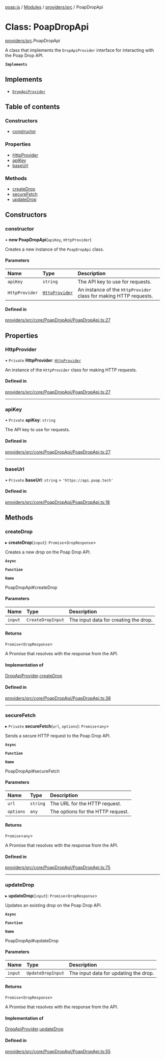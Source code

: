 [poap.js](../README.md) / [Modules](../modules.md) / [providers/src](../modules/providers_src.md) / PoapDropApi

# Class: PoapDropApi

[providers/src](../modules/providers_src.md).PoapDropApi

A class that implements the `DropApiProvider` interface for interacting with the Poap Drop API.

**`Implements`**

## Implements

- [`DropApiProvider`](../interfaces/providers_src.DropApiProvider.md)

## Table of contents

### Constructors

- [constructor](providers_src.PoapDropApi.md#constructor)

### Properties

- [HttpProvider](providers_src.PoapDropApi.md#httpprovider)
- [apiKey](providers_src.PoapDropApi.md#apikey)
- [baseUrl](providers_src.PoapDropApi.md#baseurl)

### Methods

- [createDrop](providers_src.PoapDropApi.md#createdrop)
- [secureFetch](providers_src.PoapDropApi.md#securefetch)
- [updateDrop](providers_src.PoapDropApi.md#updatedrop)

## Constructors

### constructor

• **new PoapDropApi**(`apiKey`, `HttpProvider`)

Creates a new instance of the `PoapDropApi` class.

#### Parameters

| Name | Type | Description |
| :------ | :------ | :------ |
| `apiKey` | `string` | The API key to use for requests. |
| `HttpProvider` | [`HttpProvider`](../interfaces/providers_src.HttpProvider.md) | An instance of the `HttpProvider` class for making HTTP requests. |

#### Defined in

[providers/src/core/PoapDropApi/PoapDropApi.ts:27](https://github.com/poap-xyz/poap.js/blob/acd25e4/packages/providers/src/core/PoapDropApi/PoapDropApi.ts#L27)

## Properties

### HttpProvider

• `Private` **HttpProvider**: [`HttpProvider`](../interfaces/providers_src.HttpProvider.md)

An instance of the `HttpProvider` class for making HTTP requests.

#### Defined in

[providers/src/core/PoapDropApi/PoapDropApi.ts:27](https://github.com/poap-xyz/poap.js/blob/acd25e4/packages/providers/src/core/PoapDropApi/PoapDropApi.ts#L27)

___

### apiKey

• `Private` **apiKey**: `string`

The API key to use for requests.

#### Defined in

[providers/src/core/PoapDropApi/PoapDropApi.ts:27](https://github.com/poap-xyz/poap.js/blob/acd25e4/packages/providers/src/core/PoapDropApi/PoapDropApi.ts#L27)

___

### baseUrl

• `Private` **baseUrl**: `string` = `'https://api.poap.tech'`

#### Defined in

[providers/src/core/PoapDropApi/PoapDropApi.ts:18](https://github.com/poap-xyz/poap.js/blob/acd25e4/packages/providers/src/core/PoapDropApi/PoapDropApi.ts#L18)

## Methods

### createDrop

▸ **createDrop**(`input`): `Promise`<`DropResponse`\>

Creates a new drop on the Poap Drop API.

**`Async`**

**`Function`**

**`Name`**

PoapDropApi#createDrop

#### Parameters

| Name | Type | Description |
| :------ | :------ | :------ |
| `input` | `CreateDropInput` | The input data for creating the drop. |

#### Returns

`Promise`<`DropResponse`\>

A Promise that resolves with the response from the API.

#### Implementation of

[DropApiProvider](../interfaces/providers_src.DropApiProvider.md).[createDrop](../interfaces/providers_src.DropApiProvider.md#createdrop)

#### Defined in

[providers/src/core/PoapDropApi/PoapDropApi.ts:38](https://github.com/poap-xyz/poap.js/blob/acd25e4/packages/providers/src/core/PoapDropApi/PoapDropApi.ts#L38)

___

### secureFetch

▸ `Private` **secureFetch**(`url`, `options`): `Promise`<`any`\>

Sends a secure HTTP request to the Poap Drop API.

**`Async`**

**`Function`**

**`Name`**

PoapDropApi#secureFetch

#### Parameters

| Name | Type | Description |
| :------ | :------ | :------ |
| `url` | `string` | The URL for the HTTP request. |
| `options` | `any` | The options for the HTTP request. |

#### Returns

`Promise`<`any`\>

A Promise that resolves with the response from the API.

#### Defined in

[providers/src/core/PoapDropApi/PoapDropApi.ts:75](https://github.com/poap-xyz/poap.js/blob/acd25e4/packages/providers/src/core/PoapDropApi/PoapDropApi.ts#L75)

___

### updateDrop

▸ **updateDrop**(`input`): `Promise`<`DropResponse`\>

Updates an existing drop on the Poap Drop API.

**`Async`**

**`Function`**

**`Name`**

PoapDropApi#updateDrop

#### Parameters

| Name | Type | Description |
| :------ | :------ | :------ |
| `input` | `UpdateDropInput` | The input data for updating the drop. |

#### Returns

`Promise`<`DropResponse`\>

A Promise that resolves with the response from the API.

#### Implementation of

[DropApiProvider](../interfaces/providers_src.DropApiProvider.md).[updateDrop](../interfaces/providers_src.DropApiProvider.md#updatedrop)

#### Defined in

[providers/src/core/PoapDropApi/PoapDropApi.ts:55](https://github.com/poap-xyz/poap.js/blob/acd25e4/packages/providers/src/core/PoapDropApi/PoapDropApi.ts#L55)
